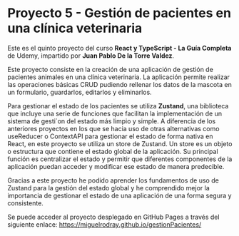 # Proyecto 5 - Gestión de pacientes en una clínica veterinaria

Este es el quinto proyecto del curso **React y TypeScript - La Guía Completa** de Udemy, impartido por **Juan Pablo De la Torre Valdez**.

Este proyecto consiste en la creación de una aplicación de gestión de pacientes animales en una clínica veterinaria. La aplicación permite realizar las operaciones básicas CRUD pudiendo rellenar los datos de la mascota en un formulario, guardarlos, editarlos y eliminarlos. 

Para gestionar el estado de los pacientes se utiliza **Zustand**, una biblioteca que incluye una serie de funciones que facilitan la implementación de un sistema de gesti´on del estado más limpio y simple. A diferencia de los anteriores proyectos en los que se hacia uso de otras alternativas como useReducer o ContextAPI para gestionar el estado de forma nativa en React, en este proyecto se utiliza un store de Zustand. Un store es un objeto o estructura que contiene el estado global de la aplicación. Su principal función es centralizar el estado y permitir que diferentes componentes de la aplicación puedan acceder y modificar ese estado de manera predecible.

Gracias a este proyecto he podido aprender los fundamentos de uso de Zustand para la gestión del estado global y he comprendido mejor la importancia de gestionar el estado de una aplicación de una forma segura y consistente.

Se puede acceder al proyecto desplegado en GitHub Pages a través del siguiente enlace: https://miguelrodray.github.io/gestionPacientes/
